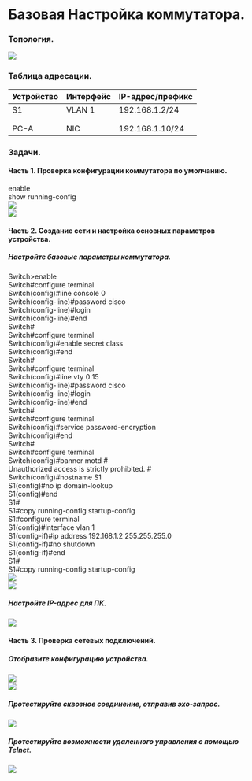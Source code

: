 # Базовая Настройка коммутатора.  
### Топология.  
![](Ethernet_connect.png)  
### Таблица адресации.  
| Устройство | Интерфейс | IP-адрес/префикс |
| --- | --- | --- |
| S1 | VLAN 1 | 192.168.1.2/24 |
|  |  |  |
|  |  |  |
| PC-A | NIC | 192.168.1.10/24 |
### Задачи.  
#### Часть 1. Проверка конфигурации коммутатора по умолчанию.  
enable  
show running-config  
![](running-config_1.png)  
![](running-config_2.png)  
#### Часть 2. Создание сети и настройка основных параметров устройства.  
##### Настройте базовые параметры коммутатора.  
Switch>enable  
Switch#configure terminal  
Switch(config)#line console 0  
Switch(config-line)#password cisco  
Switch(config-line)#login  
Switch(config-line)#end  
Switch#  
Switch#configure terminal  
Switch(config)#enable secret class  
Switch(config)#end  
Switch#  
Switch#configure terminal  
Switch(config)#line vty 0 15  
Switch(config-line)#password cisco  
Switch(config-line)#login  
Switch(config-line)#end  
Switch#  
Switch#configure terminal  
Switch(config)#service password-encryption   
Switch(config)#end  
Switch#  
Switch#configure terminal  
Switch(config)#banner motd #  
Unauthorized access is strictly prohibited. #  
Switch(config)#hostname S1  
S1(config)#no ip domain-lookup  
S1(config)#end  
S1#  
S1#copy running-config startup-config  
S1#configure terminal  
S1(config)#interface vlan 1  
S1(config-if)#ip address 192.168.1.2 255.255.255.0  
S1(config-if)#no shutdown  
S1(config-if)#end  
S1#  
S1#copy running-config startup-config  
![](Basic_configure_switch.png)  
![](Vlan_1_ip_add.png)  
##### Настройте IP-адрес для ПК.  
![](PC-A_configure.png)  
#### Часть 3. Проверка сетевых подключений.  
##### Отобразите конфигурацию устройства.  
![](Final_Config_S1_1.png)  
![](Final_Config_S1_2.png)  
##### Протестируйте сквозное соединение, отправив эхо-запрос.  
![](ping_PC-A_to_S1.png)  
##### Протестируйте возможности удаленного управления с помощью Telnet.  
![](Telnet_connect.png)  
